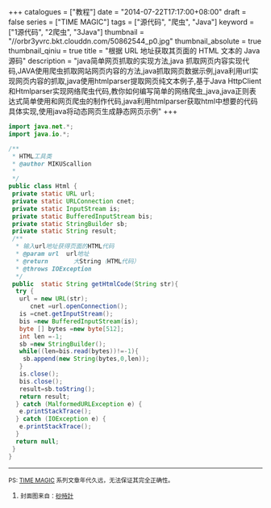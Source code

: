 +++
catalogues = ["教程"]
date = "2014-07-22T17:17:00+08:00"
draft = false
series = ["TIME MAGIC"]
tags = ["源代码", "爬虫", "Java"]
keyword = ["1源代码", "2爬虫", "3Java"]
thumbnail = "//orbr3yvrc.bkt.clouddn.com/50862544_p0.jpg"
thumbnail_absolute = true
thumbnail_qiniu = true
title = "根据 URL 地址获取其页面的 HTML 文本的 Java 源码"
description = "java简单网页抓取的实现方法,java 抓取网页内容实现代码,JAVA使用爬虫抓取网站网页内容的方法,java抓取网页数据示例,java利用url实现网页内容的抓取,java使用htmlparser提取网页纯文本例子,基于Java HttpClient和Htmlparser实现网络爬虫代码,教你如何编写简单的网络爬虫_java,java正则表达式简单使用和网页爬虫的制作代码,java利用htmlparser获取html中想要的代码具体实现,使用java将动态网页生成静态网页示例"
+++

```java
import java.net.*;
import java.io.*;

/**
 * HTML工具类
 * @author MIKUScallion
 *
 */
public class Html {
 private static URL url;
 private static URLConnection cnet;
 private static InputStream is;
 private static BufferedInputStream bis;
 private static StringBuilder sb;
 private static String result;
 /**
  * 输入url地址获得页面的HTML代码
  * @param url  url地址
  * @return       大String（HTML代码）
  * @throws IOException
  */
 public  static String getHtmlCode(String str){
  try {
   url = new URL(str);
      cnet =url.openConnection();
   is =cnet.getInputStream();
   bis =new BufferedInputStream(is);
   byte [] bytes =new byte[512];
   int len =-1;
   sb =new StringBuilder();
   while((len=bis.read(bytes))!=-1){
    sb.append(new String(bytes,0,len));
   }
   is.close();
   bis.close();
   result=sb.toString();
   return result;
  } catch (MalformedURLException e) {
   e.printStackTrace();
  } catch (IOException e) {
   e.printStackTrace();
  }
  return null;
 }
}
```

---

<small>PS: [TIME MAGIC](/series/time-magic/) 系列文章年代久远，无法保证其完全正确性。</small>


1.  <small>封面图来自：[砂時計](https://www.pixiv.net/member_illust.php?mode=medium&illust_id=50862544) <small>
